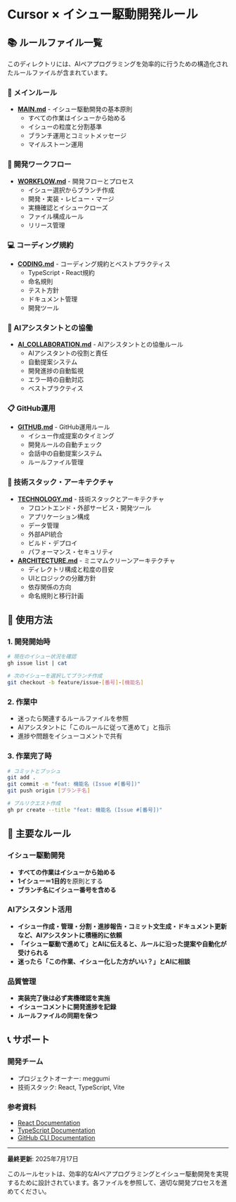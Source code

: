 # Cursor × イシュー駆動開発ルール

## 📚 ルールファイル一覧

このディレクトリには、AIペアプログラミングを効率的に行うための構造化されたルールファイルが含まれています。

### 🎯 メインルール
- **[MAIN.md](./MAIN.md)** - イシュー駆動開発の基本原則
  - すべての作業はイシューから始める
  - イシューの粒度と分割基準
  - ブランチ運用とコミットメッセージ
  - マイルストーン運用

### 🔄 開発ワークフロー
- **[WORKFLOW.md](./WORKFLOW.md)** - 開発フローとプロセス
  - イシュー選択からブランチ作成
  - 開発・実装・レビュー・マージ
  - 実機確認とイシュークローズ
  - ファイル構成ルール
  - リリース管理

### 💻 コーディング規約
- **[CODING.md](./CODING.md)** - コーディング規約とベストプラクティス
  - TypeScript・React規約
  - 命名規則
  - テスト方針
  - ドキュメント管理
  - 開発ツール

### 🤖 AIアシスタントとの協働
- **[AI_COLLABORATION.md](./AI_COLLABORATION.md)** - AIアシスタントとの協働ルール
  - AIアシスタントの役割と責任
  - 自動提案システム
  - 開発進捗の自動監視
  - エラー時の自動対応
  - ベストプラクティス

### 📋 GitHub運用
- **[GITHUB.md](./GITHUB.md)** - GitHub運用ルール
  - イシュー作成提案のタイミング
  - 開発ルールの自動チェック
  - 会話中の自動提案システム
  - ルールファイル管理

### 🔧 技術スタック・アーキテクチャ
- **[TECHNOLOGY.md](./TECHNOLOGY.md)** - 技術スタックとアーキテクチャ
  - フロントエンド・外部サービス・開発ツール
  - アプリケーション構成
  - データ管理
  - 外部API統合
  - ビルド・デプロイ
  - パフォーマンス・セキュリティ
- **[ARCHITECTURE.md](./ARCHITECTURE.md)** - ミニマムクリーンアーキテクチャ
  - ディレクトリ構成と粒度の目安
  - UIとロジックの分離方針
  - 依存関係の方向
  - 命名規則と移行計画

## 🚀 使用方法

### 1. 開発開始時
```bash
# 現在のイシュー状況を確認
gh issue list | cat

# 次のイシューを選択してブランチ作成
git checkout -b feature/issue-[番号]-[機能名]
```

### 2. 作業中
- 迷ったら関連するルールファイルを参照
- AIアシスタントに「このルールに従って進めて」と指示
- 進捗や問題をイシューコメントで共有

### 3. 作業完了時
```bash
# コミットとプッシュ
git add .
git commit -m "feat: 機能名 (Issue #[番号])"
git push origin [ブランチ名]

# プルリクエスト作成
gh pr create --title "feat: 機能名 (Issue #[番号])"
```

## 🎯 主要なルール

### イシュー駆動開発
- **すべての作業はイシューから始める**
- **1イシュー＝1目的**を原則とする
- **ブランチ名にイシュー番号を含める**

### AIアシスタント活用
- **イシュー作成・管理・分割・進捗報告・コミット文生成・ドキュメント更新など、AIアシスタントに積極的に依頼**
- **「イシュー駆動で進めて」とAIに伝えると、ルールに沿った提案や自動化が受けられる**
- **迷ったら「この作業、イシュー化した方がいい？」とAIに相談**

### 品質管理
- **実装完了後は必ず実機確認を実施**
- **イシューコメントに開発進捗を記録**
- **ルールファイルの同期を保つ**

## 📞 サポート

### 開発チーム
- プロジェクトオーナー: meggumi
- 技術スタック: React, TypeScript, Vite

### 参考資料
- [React Documentation](https://react.dev/)
- [TypeScript Documentation](https://www.typescriptlang.org/)
- [GitHub CLI Documentation](https://cli.github.com/)

---

**最終更新**: 2025年7月17日

このルールセットは、効率的なAIペアプログラミングとイシュー駆動開発を実現するために設計されています。各ファイルを参照して、適切な開発プロセスを進めてください。 